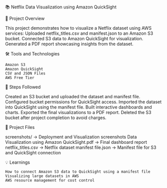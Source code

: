 📚 Netflix Data Visualization using Amazon QuickSight

📂 Project Overview

  This project demonstrates how to visualize a Netflix dataset using AWS services:
  Uploaded netflix_titles.csv and manifest.json to an Amazon S3 bucket.
  Connected S3 data to Amazon QuickSight for visualization.
  Generated a PDF report showcasing insights from the dataset.

🛠️ Tools and Technologies

    Amazon S3
    Amazon QuickSight
    CSV and JSON Files
    AWS Free Tier

🚀 Steps Followed

   Created an S3 bucket and uploaded the dataset and manifest file.
   Configured bucket permissions for QuickSight access.
   Imported the dataset into QuickSight using the manifest file.
   Built interactive dashboards and charts.
   Exported the final visualizations to a PDF report.
   Deleted the S3 bucket after project completion to avoid charges.

📸 Project Files

   screenshots/ → Deployment and Visualization screenshots
   Data Visualization using Amazon QuickSight.pdf → Final dashboard report
   netflix_titles.csv → Netflix dataset
   manifest file.json → Manifest file for S3 and QuickSight connection

💡 Learnings

    How to connect Amazon S3 data to QuickSight using a manifest file
    Visualizing large datasets in AWS
    AWS resource management for cost control
    
